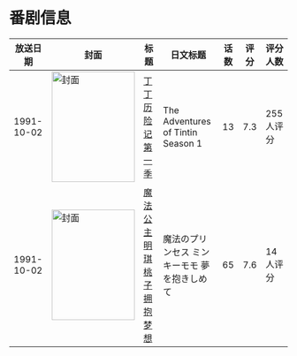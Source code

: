 # 番剧信息

|放送日期|封面|标题|日文标题|话数|评分|评分人数|
|---|---|---|---|---|---|---|
|1991-10-02|<img src="//lain.bgm.tv/pic/cover/c/91/06/56757_10AqH.jpg" alt="封面" style="width:150px;height:200px;object-fit:cover;">|[丁丁历险记第一季](https://bangumi.tv/subject/56757)|The Adventures of Tintin Season 1|13|7.3|255人评分|
|1991-10-02|<img src="//lain.bgm.tv/pic/cover/c/0b/0c/81582_41PQZ.jpg" alt="封面" style="width:150px;height:200px;object-fit:cover;">|[魔法公主明琪桃子 拥抱梦想](https://bangumi.tv/subject/81582)|魔法のプリンセス ミンキーモモ 夢を抱きしめて|65|7.6|14人评分|
